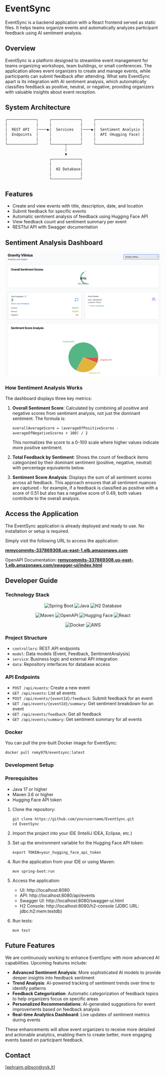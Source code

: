 # EventSync

EventSync is a backend application with a React frontend served as static files. It helps teams organize events and automatically analyzes participant feedback using AI sentiment analysis.

## Overview

EventSync is a platform designed to streamline event management for teams organizing workshops, team buildings, or small conferences. The application allows event organizers to create and manage events, while participants can submit feedback after attending. What sets EventSync apart is its integration with AI sentiment analysis, which automatically classifies feedback as positive, neutral, or negative, providing organizers with valuable insights about event reception.

## System Architecture

```
┌─────────────┐     ┌─────────────┐     ┌─────────────────────┐
│             │     │             │     │                     │
│  REST API   │────▶│  Services   │────▶│  Sentiment Analysis │
│  Endpoints  │     │             │     │  API (Hugging Face) │
│             │     │             │     │                     │
└─────────────┘     └──────┬──────┘     └─────────────────────┘
                           │
                           ▼
                    ┌─────────────┐
                    │             │
                    │  H2 Database│
                    │             │
                    └─────────────┘
```

## Features

- Create and view events with title, description, date, and location
- Submit feedback for specific events
- Automatic sentiment analysis of feedback using Hugging Face API
- View feedback count and sentiment summary per event
- RESTful API with Swagger documentation

## Sentiment Analysis Dashboard

![Sentiment Analysis Dashboard](images/Screenshot.png)

### How Sentiment Analysis Works

The dashboard displays three key metrics:

1. **Overall Sentiment Score**: Calculated by combining all positive and negative scores from sentiment analysis, not just the dominant sentiment. The formula is:
   ```
   overallAverageScore = (averageOfPositiveScores - averageOfNegativeScores + 100) / 2
   ```
   This normalizes the score to a 0-100 scale where higher values indicate more positive sentiment.

2. **Total Feedback by Sentiment**: Shows the count of feedback items categorized by their dominant sentiment (positive, negative, neutral) with percentage equivalents below.

3. **Sentiment Score Analysis**: Displays the sum of all sentiment scores across all feedback. This approach ensures that all sentiment nuances are captured - for example, if a feedback is classified as positive with a score of 0.51 but also has a negative score of 0.49, both values contribute to the overall analysis.


## Access the Application

The EventSync application is already deployed and ready to use. No installation or setup is required.

Simply visit the following URL to access the application:

**[remycommits-337869308.us-east-1.elb.amazonaws.com](http://remycommits-337869308.us-east-1.elb.amazonaws.com)**

OpenAPI Documentation: **[remycommits-337869308.us-east-1.elb.amazonaws.com/swagger-ui/index.html](http://remycommits-337869308.us-east-1.elb.amazonaws.com/swagger-ui/index.html)**

## Developer Guide

### Technology Stack

<div align="center">
  <p>
    <img src="https://img.shields.io/badge/Spring%20Boot-3.5.0-6DB33F?style=for-the-badge&logo=spring&logoColor=white" alt="Spring Boot" />
    <img src="https://img.shields.io/badge/Java-17-ED8B00?style=for-the-badge&logo=java&logoColor=white" alt="Java" />
    <img src="https://img.shields.io/badge/H2-Database-2496ED?style=for-the-badge&logo=h2-database&logoColor=white" alt="H2 Database" />
  </p>
  <p>
    <img src="https://img.shields.io/badge/Maven-C71A36?style=for-the-badge&logo=apache-maven&logoColor=white" alt="Maven" />
    <img src="https://img.shields.io/badge/OpenAPI-6BA539?style=for-the-badge&logo=openapi-initiative&logoColor=white" alt="OpenAPI" />
    <img src="https://img.shields.io/badge/Hugging%20Face-FF9A00?style=for-the-badge&logo=huggingface&logoColor=white" alt="Hugging Face" />
    <img src="https://img.shields.io/badge/React-61DAFB?style=for-the-badge&logo=react&logoColor=black" alt="React" />
  </p>
  <p>
    <img src="https://img.shields.io/badge/Docker-2496ED?style=for-the-badge&logo=docker&logoColor=white" alt="Docker" />
    <img src="https://img.shields.io/badge/AWS-232F3E?style=for-the-badge&logo=amazon-aws&logoColor=white" alt="AWS" />
  </p>
</div>

### Project Structure

- `controllers`: REST API endpoints
- `model`: Data models (Event, Feedback, SentimentAnalysis)
- `service`: Business logic and external API integration
- `data`: Repository interfaces for database access

### API Endpoints

- `POST /api/events`: Create a new event
- `GET /api/events`: List all events
- `POST /api/events/{eventId}/feedback`: Submit feedback for an event
- `GET /api/events/{eventId}/summary`: Get sentiment breakdown for an event
- `GET /api/events/feedback`: Get all feedback
- `GET /api/events/summary`: Get sentiment summary for all events


### Docker

You can pull the pre-built Docker image for EventSync:
```
docker pull remy979/eventsync:latest
```

### Development Setup

### Prerequisites

- Java 17 or higher
- Maven 3.6 or higher
- Hugging Face API token


1. Clone the repository:
   ```
   git clone https://github.com/yourusername/EventSync.git
   cd EventSync
   ```

2. Import the project into your IDE (IntelliJ IDEA, Eclipse, etc.)

3. Set up the environment variable for the Hugging Face API token:
   ```
   export TOKEN=your_hugging_face_api_token
   ```

4. Run the application from your IDE or using Maven:
   ```
   mvn spring-boot:run
   ```

5. Access the application:
   - UI: http://localhost:8080
   - API: http://localhost:8080/api/events
   - Swagger UI: http://localhost:8080/swagger-ui.html
   - H2 Console: http://localhost:8080/h2-console (JDBC URL: jdbc:h2:mem:testdb)

6. Run tests:
   ```
   mvn test
   ```


## Future Features

We are continuously working to enhance EventSync with more advanced AI capabilities. Upcoming features include:

- **Advanced Sentiment Analysis**: More sophisticated AI models to provide deeper insights into feedback sentiment
- **Trend Analysis**: AI-powered tracking of sentiment trends over time to identify patterns
- **Feedback Categorization**: Automatic categorization of feedback topics to help organizers focus on specific areas
- **Personalized Recommendations**: AI-generated suggestions for event improvements based on feedback analysis
- **Real-time Analytics Dashboard**: Live updates of sentiment metrics during events

These enhancements will allow event organizers to receive more detailed and actionable analytics, enabling them to create better, more engaging events based on participant feedback.

## Contact

[ephraim.gibson@vvk.lt]

